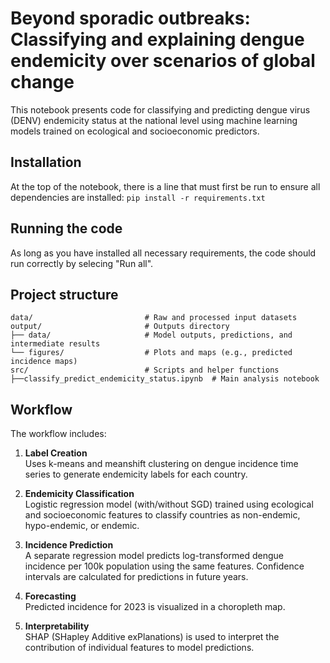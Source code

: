 # Beyond sporadic outbreaks: Classifying and explaining dengue endemicity over scenarios of global change

This notebook presents code for classifying and predicting dengue virus (DENV) endemicity status at the national level using machine learning models trained on ecological and socioeconomic predictors.

## Installation
At the top of the notebook, there is a line that must first be run to ensure all dependencies are installed:
`pip install -r requirements.txt` 

## Running the code
As long as you have installed all necessary requirements, the code should run correctly by selecing "Run all". 

## Project structure
```plaintext
data/                         # Raw and processed input datasets
output/                       # Outputs directory
├── data/                     # Model outputs, predictions, and intermediate results
└── figures/                  # Plots and maps (e.g., predicted incidence maps)
src/                          # Scripts and helper functions
├──classify_predict_endemicity_status.ipynb  # Main analysis notebook
```

## Workflow

The workflow includes:

1. **Label Creation**  
   Uses k-means and meanshift clustering on dengue incidence time series to generate endemicity labels for each country.

2. **Endemicity Classification**  
   Logistic regression model (with/without SGD) trained using ecological and socioeconomic features to classify countries as non-endemic, hypo-endemic, or endemic.

3. **Incidence Prediction**  
   A separate regression model predicts log-transformed dengue incidence per 100k population using the same features. Confidence intervals are calculated for predictions in future years.
   
4. **Forecasting**  
   Predicted incidence for 2023 is visualized in a choropleth map.

5. **Interpretability**  
   SHAP (SHapley Additive exPlanations) is used to interpret the contribution of individual features to model predictions.
